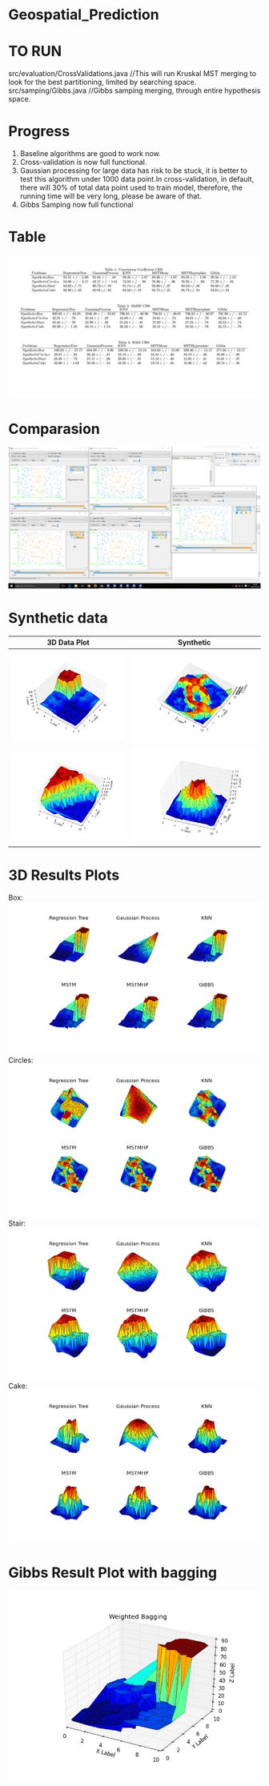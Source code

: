 # Geospatial_Prediction

TO RUN
===
src/evaluation/CrossValidations.java //This will run Kruskal MST merging to look for the best partitioning, limited by searching space.
src/samping/Gibbs.java //Gibbs samping merging, through entire hypothesis space.

Progress
===
1. Baseline algorithms are good to work now.<br />
2. Cross-validation is now full functional.<br />
3. Gaussian processing for large data has risk to be stuck, it is better to test this algorithm under 1000 data point.In cross-validation, in default, there will 30% of total data point used to train model, therefore, the running time will be very long, please be aware of that.<br />
4. Gibbs Samping now full functional<br />

Table
===
![alt tag](https://github.com/wuga214/Geospatial_Prediction/blob/RuntimeImproved/eval.png)

Comparasion
===
![alt tag](https://github.com/wuga214/Geospatial_Prediction/blob/master/Comparasion.png)

Synthetic data
===
3D Data Plot| Synthetic
------------ | -------------
![box](https://github.com/wuga214/Geospatial_Prediction/blob/master/plots/figure_1.png) | ![circles](https://github.com/wuga214/Geospatial_Prediction/blob/master/plots/figure_2.png)
![stair](https://github.com/wuga214/Geospatial_Prediction/blob/master/plots/figure_3.png) | ![cake](https://github.com/wuga214/Geospatial_Prediction/blob/master/plots/figure_4.png)

3D Results Plots
===
Box:
![box](https://github.com/wuga214/Geospatial_Prediction/blob/RuntimeImproved/plots/result_box.png)
Circles:
![circles](https://github.com/wuga214/Geospatial_Prediction/blob/RuntimeImproved/plots/result_circles.png)
Stair:
![stair](https://github.com/wuga214/Geospatial_Prediction/blob/RuntimeImproved/plots/result_stair.png)
Cake:
![cake](https://github.com/wuga214/Geospatial_Prediction/blob/RuntimeImproved/plots/result_cake.png)

Gibbs Result Plot with bagging
===
![GibbsBox](https://github.com/wuga214/Geospatial_Prediction/blob/RuntimeImproved/BaggingPrediction.png)
